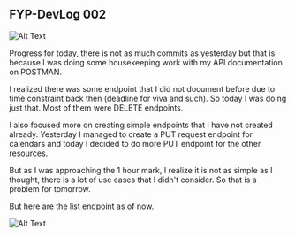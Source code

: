 ## FYP-DevLog 002

![Alt Text](https://dev-to-uploads.s3.amazonaws.com/i/i37ko0yeld8w8x2kfzlq.png)

Progress for today, there is not as much commits as yesterday but that is because I was doing some housekeeping work with my API documentation on POSTMAN.

I realized there was some endpoint that I did not document before due to time constraint back then (deadline for viva and such). So today I was doing just that. Most of them were DELETE endpoints.

I also focused more on creating simple endpoints that I have not created already. Yesterday I managed to create a PUT request endpoint for calendars and today I decided to do more PUT endpoint for the other resources.

But as I was approaching the 1 hour mark, I realize it is not as simple as I thought, there is a lot of use cases that I didn't consider. So that is a problem for tomorrow.

But here are the list endpoint as of now.

![Alt Text](https://dev-to-uploads.s3.amazonaws.com/i/tvc3clar9tc803zv5rpm.png)


